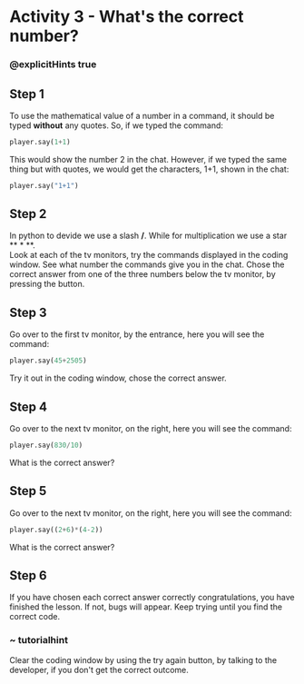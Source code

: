 # Activity 3 - What's the correct number?

### @explicitHints true


## Step 1
To use the mathematical value of a number in a command, it should be typed **without** any quotes. So, if we typed the command: 
```python
player.say(1+1) 
```
This would show the number 2 in the chat. However, if we typed the same thing but with quotes, we would get the characters, 1+1, shown in the chat:  
```python
player.say("1+1") 
```

## Step 2
In python to devide we use a slash **/**. While for multiplication we use a star ** * **.  
Look at each of the tv monitors, try the commands displayed in the coding window.
See what number the commands give you in the chat. Chose the correct answer from one of the three numbers below the tv monitor, by pressing the button. 

## Step 3 
Go over to the first tv monitor, by the entrance, here you will see the command: 
```python
player.say(45+2505) 
```
Try it out in the coding window, chose the correct answer.  

## Step 4
Go over to the next tv monitor, on the right, here you will see the command: 
```python
player.say(830/10) 
```
What is the correct answer?  

## Step 5 
Go over to the next tv monitor, on the right, here you will see the command: 
```python
player.say((2+6)*(4-2)) 
```
What is the correct answer? 

## Step 6
If you have chosen each correct answer correctly congratulations, you have finished the lesson. If not, bugs will appear. Keep trying until you find the correct code. 

### ~ tutorialhint 
Clear the coding window by using the try again button, by talking to the developer, if you don't get the correct outcome. 
